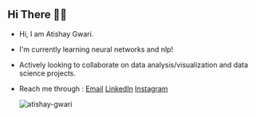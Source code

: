 ## Hi There 🙋‍♂️

-  Hi, I am Atishay Gwari.
-  I'm currently learning neural networks and nlp!
-  Actively looking to collaborate on data analysis/visualization and data science projects.
- Reach me through : [Email](mailto:atishay345@gmail.com) [LinkedIn](https://www.linkedin.com/in/atishayg/) [Instagram](https://www.instagram.com/atishay.gwari/)


  <img src="https://github-readme-stats.vercel.app/api?username=atishay-gwari&show_icons=true&theme=dark" alt="atishay-gwari" />
  

